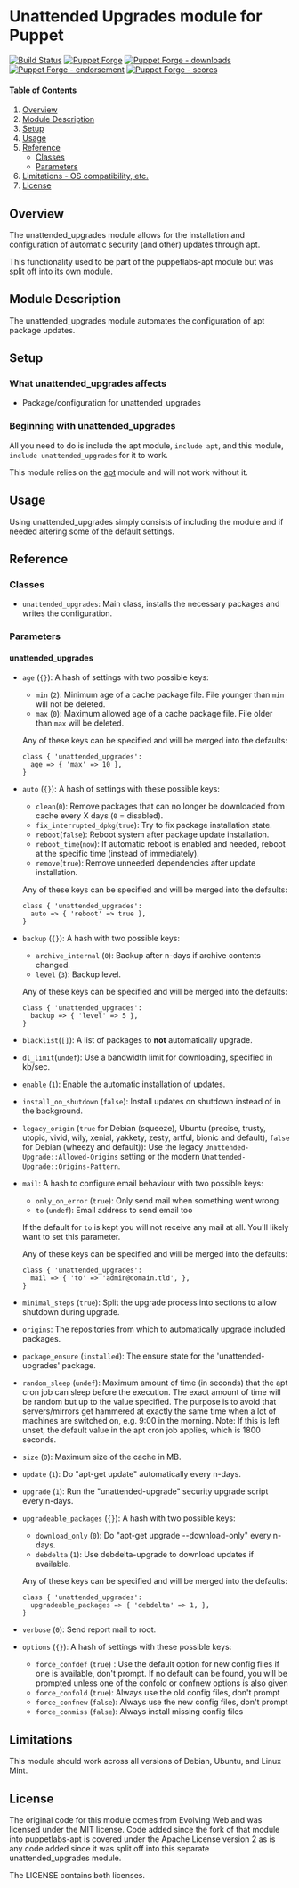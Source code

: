# Unattended Upgrades module for Puppet

[![Build Status](https://travis-ci.org/voxpupuli/puppet-unattended_upgrades.png?branch=master)](https://travis-ci.org/voxpupuli/puppet-unattended_upgrades)
[![Puppet Forge](https://img.shields.io/puppetforge/v/puppet/unattended_upgrades.svg)](https://forge.puppetlabs.com/puppet/unattended_upgrades)
[![Puppet Forge - downloads](https://img.shields.io/puppetforge/dt/puppet/unattended_upgrades.svg)](https://forge.puppetlabs.com/puppet/unattended_upgrades)
[![Puppet Forge - endorsement](https://img.shields.io/puppetforge/e/puppet/unattended_upgrades.svg)](https://forge.puppetlabs.com/puppet/unattended_upgrades)
[![Puppet Forge - scores](https://img.shields.io/puppetforge/f/puppet/unattended_upgrades.svg)](https://forge.puppetlabs.com/puppet/unattended_upgrades)

#### Table of Contents

1. [Overview](#overview)
1. [Module Description](#module-description)
1. [Setup](#setup)
1. [Usage](#usage)
1. [Reference](#reference)
    * [Classes](#classes)
    * [Parameters](#parameters)
1. [Limitations - OS compatibility, etc.](#limitations)
1. [License](#license)

## Overview

The unattended\_upgrades module allows for the installation and configuration
of automatic security (and other) updates through apt.

This functionality used to be part of the puppetlabs-apt module but was split
off into its own module.

## Module Description

The unattended\_upgrades module automates the configuration of apt package updates.

## Setup

### What unattended\_upgrades affects

* Package/configuration for unattended\_upgrades

### Beginning with unattended\_upgrades

All you need to do is include the apt module, `include apt`, and this module,
`include unattended_upgrades` for it to work.

This module relies on the [apt](https://forge.puppetlabs.com/puppetlabs/apt)
module and will not work without it.

## Usage

Using unattended\_upgrades simply consists of including the module and if needed
altering some of the default settings.

## Reference

### Classes

* `unattended_upgrades`: Main class, installs the necessary packages and writes
  the configuration.

### Parameters

#### unattended\_upgrades

* `age` (`{}`): A hash of settings with two possible keys:
  * `min` (`2`): Minimum age of a cache package file. File younger than `min` will
    not be deleted.
  * `max` (`0`): Maximum allowed age of a cache package file. File older than `max`
    will be deleted.

  Any of these keys can be specified and will be merged into the defaults:

  ```puppet
  class { 'unattended_upgrades':
    age => { 'max' => 10 },
  }
  ```

* `auto` (`{}`): A hash of settings with these possible keys:
  * `clean`(`0`): Remove packages that can no longer be downloaded from cache every
    X days (`0` = disabled).
  * `fix_interrupted_dpkg`(`true`): Try to fix package installation state.
  * `reboot`(`false`): Reboot system after package update installation.
  * `reboot_time`(`now`): If automatic reboot is enabled and needed, reboot at the
    specific time (instead of immediately).
  * `remove`(`true`): Remove unneeded dependencies after update installation.

  Any of these keys can be specified and will be merged into the defaults:

  ```puppet
  class { 'unattended_upgrades':
    auto => { 'reboot' => true },
  }
  ```

* `backup` (`{}`): A hash with two possible keys:
  * `archive_internal` (`0`): Backup after n-days if archive contents changed.
  * `level` (`3`): Backup level.

  Any of these keys can be specified and will be merged into the defaults:

  ```puppet
  class { 'unattended_upgrades':
    backup => { 'level' => 5 },
  }
  ```

* `blacklist`(`[]`): A list of packages to **not** automatically upgrade.
* `dl_limit`(`undef`): Use a bandwidth limit for downloading, specified in kb/sec.
* `enable` (`1`): Enable the automatic installation of updates.
* `install_on_shutdown` (`false`): Install updates on shutdown instead of in the
  background.
* `legacy_origin` (`true` for Debian (squeeze), Ubuntu (precise, trusty, utopic,
  vivid, wily, xenial, yakkety, zesty, artful, bionic and default), `false` for Debian (wheezy and default)):
  Use the legacy `Unattended-Upgrade::Allowed-Origins` setting or the modern `Unattended-Upgrade::Origins-Pattern`.
* `mail`: A hash to configure email behaviour with two possible keys:
  * `only_on_error` (`true`): Only send mail when something went wrong
  * `to` (`undef`): Email address to send email too

  If the default for `to` is kept you will not receive any mail at all. You'll
  likely want to set this parameter.

  Any of these keys can be specified and will be merged into the defaults:

  ```puppet
  class { 'unattended_upgrades':
    mail => { 'to' => 'admin@domain.tld', },
  }
  ```

* `minimal_steps` (`true`): Split the upgrade process into sections to allow
  shutdown during upgrade.
* `origins`: The repositories from which to automatically upgrade included packages.
* `package_ensure` (`installed`): The ensure state for the 'unattended-upgrades'
  package.
* `random_sleep` (`undef`): Maximum amount of time (in seconds) that the apt cron
  job can sleep before the execution. The exact amount of time will be random but
  up to the value specified. The purpose is to avoid that servers/mirrors get
  hammered at exactly the same time when a lot of machines are switched on, e.g.
  9:00 in the morning. Note: If this is left unset, the default value in the apt
  cron job applies, which is 1800 seconds.
* `size` (`0`): Maximum size of the cache in MB.
* `update` (`1`): Do "apt-get update" automatically every n-days.
* `upgrade` (`1`): Run the "unattended-upgrade" security upgrade script every n-days.
* `upgradeable_packages` (`{}`): A hash with two possible keys:
  * `download_only` (`0`): Do "apt-get upgrade --download-only" every n-days.
  * `debdelta` (`1`): Use debdelta-upgrade to download updates if available.

  Any of these keys can be specified and will be merged into the defaults:

  ```puppet
  class { 'unattended_upgrades':
    upgradeable_packages => { 'debdelta' => 1, },
  }
  ```

* `verbose` (`0`): Send report mail to root.
* `options` (`{}`): A hash of settings with these possible keys:
  * `force_confdef` (`true`) : Use the default option for new config files if one
    is available, don't prompt. If no default can be found, you will be prompted
    unless one of the confold or confnew options is also given
  * `force_confold` (`true`): Always use the old config files, don't prompt
  * `force_confnew` (`false`): Always use the new config files, don't prompt
  * `force_conmiss` (`false`): Always install missing config files

## Limitations

This module should work across all versions of Debian, Ubuntu, and Linux Mint.

## License

The original code for this module comes from Evolving Web and was licensed under
the MIT license. Code added since the fork of that module into puppetlabs-apt is
covered under the Apache License version 2 as is any code added since it was split
off into this separate unattended\_upgrades module.

The LICENSE contains both licenses.
